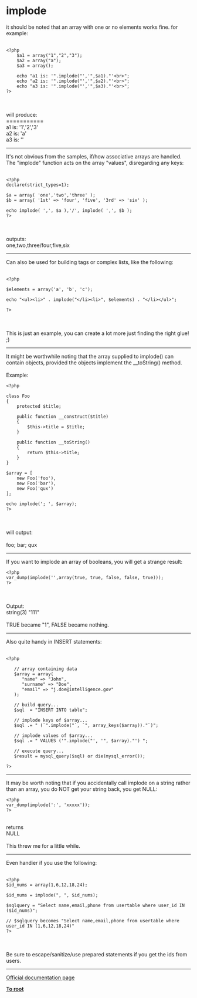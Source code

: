 # implode



it should be noted that an array with one or no elements works fine. for example:<br><br>

```
<?php
    $a1 = array("1","2","3");
    $a2 = array("a");
    $a3 = array();
    
    echo "a1 is: '".implode("','",$a1)."'<br>";
    echo "a2 is: '".implode("','",$a2)."'<br>";
    echo "a3 is: '".implode("','",$a3)."'<br>";
?>
```
<br><br>will produce:<br>===========<br>a1 is: &apos;1&apos;,&apos;2&apos;,&apos;3&apos;<br>a2 is: &apos;a&apos;<br>a3 is: &apos;&apos;  

---

It&apos;s not obvious from the samples, if/how associative arrays are handled. The "implode" function acts on the array "values", disregarding any keys:<br><br>

```
<?php
declare(strict_types=1);

$a = array( 'one','two','three' );
$b = array( '1st' => 'four', 'five', '3rd' => 'six' );

echo implode( ',', $a ),'/', implode( ',', $b );
?>
```
<br><br>outputs:<br>one,two,three/four,five,six  

---

Can also be used for building tags or complex lists, like the following:<br><br>

```
<?php

$elements = array('a', 'b', 'c');

echo "<ul><li>" . implode("</li><li>", $elements) . "</li></ul>";

?>
```
<br><br>This is just an example, you can create a lot more just finding the right glue! ;)  

---

It might be worthwhile noting that the array supplied to implode() can contain objects, provided the objects implement the __toString() method.<br><br>Example:<br>

```
<?php

class Foo
{
    protected $title;

    public function __construct($title)
    {
        $this->title = $title;
    }

    public function __toString()
    {
        return $this->title;
    }
}

$array = [
    new Foo('foo'),
    new Foo('bar'),
    new Foo('qux')
];

echo implode('; ', $array);
?>
```
<br><br>will output:<br><br>foo; bar; qux  

---

If you want to implode an array of booleans, you will get a strange result:<br>

```
<?php
var_dump(implode('',array(true, true, false, false, true)));
?>
```
<br><br>Output:<br>string(3) "111"<br><br>TRUE became "1", FALSE became nothing.  

---

Also quite handy in INSERT statements:<br><br>

```
<?php

   // array containing data
   $array = array(
      "name" => "John",
      "surname" => "Doe",
      "email" => "j.doe@intelligence.gov"
   );

   // build query...
   $sql  = "INSERT INTO table";

   // implode keys of $array...
   $sql .= " (`".implode("`, `", array_keys($array))."`)";

   // implode values of $array...
   $sql .= " VALUES ('".implode("', '", $array)."') ";

   // execute query...
   $result = mysql_query($sql) or die(mysql_error());

?>
```
  

---

It may be worth noting that if you accidentally call implode on a string rather than an array, you do NOT get your string back, you get NULL:<br>

```
<?php
var_dump(implode(':', 'xxxxx'));
?>
```
<br>returns<br>NULL<br><br>This threw me for a little while.  

---

Even handier if you use the following:<br><br>

```
<?php
$id_nums = array(1,6,12,18,24);

$id_nums = implode(", ", $id_nums);
                
$sqlquery = "Select name,email,phone from usertable where user_id IN ($id_nums)";

// $sqlquery becomes "Select name,email,phone from usertable where user_id IN (1,6,12,18,24)"
?>
```
<br><br>Be sure to escape/sanitize/use prepared statements if you get the ids from users.  

---

[Official documentation page](https://www.php.net/manual/en/function.implode.php)

**[To root](/README.md)**